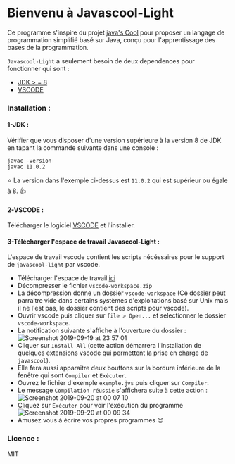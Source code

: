 # Bienvenu à Javascool-Light
Ce programme s'inspire du projet [java's Cool](javascool.gforge.inria.fr) pour proposer un langage de programmation simplifié basé sur Java, conçu pour l'apprentissage des bases de la programmation.

`Javascool-Light` a seulement besoin de deux dependences pour fonctionner qui sont :
 - [JDK > = 8](http://openjdk.java.net/install/)
 - [VSCODE](https://code.visualstudio.com/)
### Installation :
#### 1-JDK :
 Vérifier que vous disposer d'une version supérieure à la version 8 de JDK en tapant la commande suivante dans une console :
 ```
javac -version
javac 11.0.2
```
 :star: La version dans l'exemple ci-dessus est `11.0.2` qui est supérieur ou égale à 8. :thumbsup:
#### 2-VSCODE :
Télécharger le logiciel [VSCODE](https://code.visualstudio.com) et l'installer.
#### 3-Télécharger l'espace de travail Javascool-Light :
L'espace de travail vscode contient les scripts nécéssaires pour le support de `javascool-light` par vscode.
- Télécharger l'espace de travail [ici](https://github.com/Meshredded/javascool-light/raw/vs-tasks-version/vscode-workspace.zip)
- Décompresser le fichier `vscode-workspace.zip`
- La décompression donne un dossier `vscode-workspace` (Ce dossier peut parraitre vide dans certains systèmes d'exploitations basé sur Unix mais il ne l'est pas, le dossier contient des scripts pour vscode).
- Ouvrir vscode puis cliquer sur `file > Open...` et selectionner le dossier `vscode-workspace`.
- La notification suivante s'affiche à l'ouverture du dossier :
![Screenshot 2019-09-19 at 23 57 01](https://user-images.githubusercontent.com/10856604/65284221-39bfca00-db39-11e9-9183-9f8479a92e54.png)
- Cliquer sur `Install All` (cette action démarrera l'installation de quelques extensions vscode qui permettent la prise en charge de `javascool`).
- Elle fera aussi apparaitre deux bouttons sur la bordure inférieure de la fenêtre qui sont `Compiler` et `Exécuter`.
- Ouvrez le fichier d'exemple `exemple.jvs` puis cliquer sur `Compiler`.
- Le message `Compilation réussie` s'affichera suite à cette action :
![Screenshot 2019-09-20 at 00 07 10](https://user-images.githubusercontent.com/10856604/65284718-b1422900-db3a-11e9-9205-a6c1248de1b0.png)
- Cliquez sur `Exécuter` pour voir l'exécution du programme
![Screenshot 2019-09-20 at 00 09 34](https://user-images.githubusercontent.com/10856604/65284791-f6665b00-db3a-11e9-878b-91ea3df8392c.png)
- Amusez vous à écrire vos propres programmes :wink:

### Licence :
MIT
